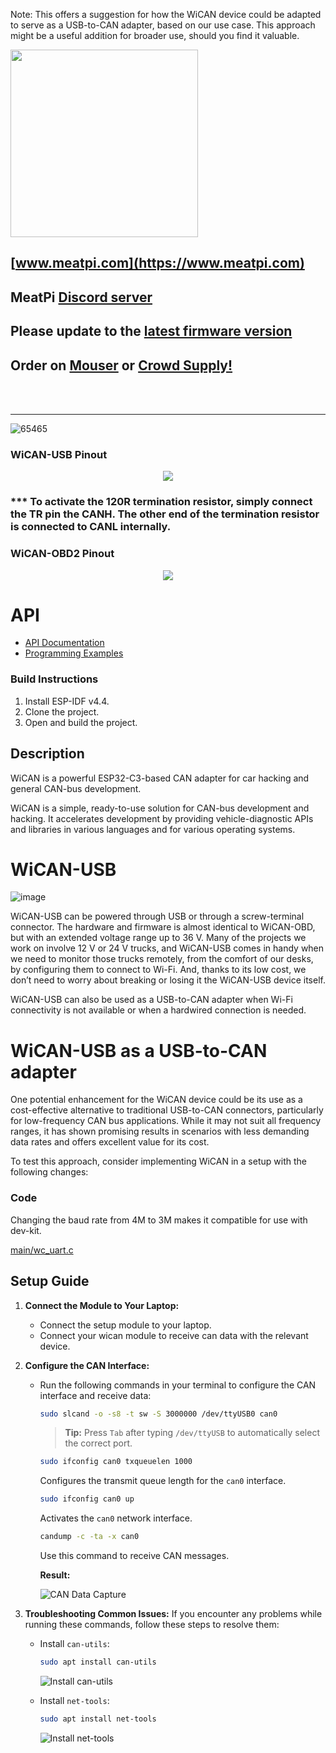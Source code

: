 Note: This offers a suggestion for how the WiCAN device could be adapted to serve as a USB-to-CAN adapter, based on our use case. This approach might be a useful addition for broader use, should you find it valuable.



<img src="https://github.com/slimelec/ollie-hw/blob/master/images/mpi_logo.png" width=300>

[www.meatpi.com](https://www.meatpi.com)
---
## MeatPi [Discord server](https://discord.gg/WXy8KQCE7V)
## Please update to the [latest firmware version](https://github.com/meatpiHQ/wican-fw/releases/)

## Order on [**Mouser**](https://www.mouser.com/c/?m=MeatPi) or [**Crowd Supply!**](https://www.crowdsupply.com/meatpi-electronics/wican)

<br/><br/>

---
![65465](https://github.com/meatpiHQ/wican-fw/assets/94690098/537b5062-cb8a-485f-9354-6c351d08aa49)

### WiCAN-USB Pinout

<p align="center">
<img src="https://user-images.githubusercontent.com/94690098/218081136-fc3da520-1851-497e-90dc-ccc5d6543f1f.png" >
</p>

### *** To activate the 120R termination resistor, simply connect the TR pin the CANH. The other end of the termination resistor is connected to CANL internally.


### WiCAN-OBD2 Pinout

<p align="center">
<img src="https://user-images.githubusercontent.com/94690098/182854687-911bae04-9bdd-4947-8363-e088e278b3b8.png" >
</p>

# **API**

- [API Documentation](https://drive.google.com/drive/folders/1qJelUAHGrn_YbNIP0Jk_KmNENG-hKbtl?usp=sharing)
- [Programming Examples](https://github.com/meatpiHQ/programming_examples/tree/master/CAN)

### Build Instructions

1. Install ESP-IDF v4.4.
2. Clone the project.
3. Open and build the project.

## Description

WiCAN is a powerful ESP32-C3-based CAN adapter for car hacking and general CAN-bus development.

WiCAN is a simple, ready-to-use solution for CAN-bus development and hacking. It accelerates development by providing vehicle-diagnostic APIs and libraries in various languages and for various operating systems.

# WiCAN-USB
![image](https://user-images.githubusercontent.com/94690098/231443956-fbf2de46-ef19-4ba5-83b1-6058ab123f56.png)

WiCAN-USB can be powered through USB or through a screw-terminal connector. The hardware and firmware is almost identical to WiCAN-OBD, but with an extended voltage range up to 36 V. Many of the projects we work on involve 12 V or 24 V trucks, and WiCAN-USB comes in handy when we need to monitor those trucks remotely, from the comfort of our desks, by configuring them to connect to Wi-Fi. And, thanks to its low cost, we don’t need to worry about breaking or losing it the WiCAN-USB device itself.

WiCAN-USB can also be used as a USB-to-CAN adapter when Wi-Fi connectivity is not available or when a hardwired connection is needed.

# WiCAN-USB as a USB-to-CAN adapter

One potential enhancement for the WiCAN device could be its use as a cost-effective alternative to traditional USB-to-CAN connectors, particularly for low-frequency CAN bus applications. 
While it may not suit all frequency ranges, it has shown promising results in scenarios with less demanding data rates and offers excellent value for its cost.

To test this approach, consider implementing WiCAN in a setup with the following changes:

### Code 

Changing the baud rate from 4M to 3M makes it compatible for use with dev-kit.

[main/wc_uart.c](https://github.com/mittechteam/wican-fw/blob/WiCAN_opensource/main/wc_uart.c)

## Setup Guide

1. **Connect the Module to Your Laptop:**
   - Connect the setup module to your laptop.
   - Connect your wican module to receive can data with the relevant device.

2. **Configure the CAN Interface:**
   - Run the following commands in your terminal to configure the CAN interface and receive data:

     ```bash
     sudo slcand -o -s8 -t sw -S 3000000 /dev/ttyUSB0 can0
     ```

     > **Tip:** Press `Tab` after typing `/dev/ttyUSB` to automatically select the correct port.

     ```bash
     sudo ifconfig can0 txqueuelen 1000
     ```

     Configures the transmit queue length for the `can0` interface.

     ```bash
     sudo ifconfig can0 up
     ```

     Activates the `can0` network interface.

     ```bash
     candump -c -ta -x can0
     ```

     Use this command to receive CAN messages.

     **Result:**

     ![CAN Data Capture](https://github.com/user-attachments/assets/c02e70c2-da89-46b1-ac8e-135100d76aac)

5. **Troubleshooting Common Issues:**
   If you encounter any problems while running these commands, follow these steps to resolve them:

   - Install `can-utils`:

     ```bash
     sudo apt install can-utils
     ```

     ![Install can-utils](https://github.com/user-attachments/assets/611a4577-ca55-4452-87d8-9ae6668efff9)

   - Install `net-tools`:

     ```bash
     sudo apt install net-tools
     ```

     ![Install net-tools](https://github.com/user-attachments/assets/ce695524-6c41-456f-976b-1228c4e95861)



